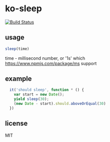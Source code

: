 # ko-sleep

[![Build Status](https://travis-ci.org/alsotang/ko-sleep.svg)](https://travis-ci.org/alsotang/ko-sleep)

## usage

```js
sleep(time)
```

time - millisecond number, or '1s' which https://www.npmjs.com/package/ms support

## example

```js
  it('should sleep', function * () {
    var start = new Date();
    yield sleep(30);
    (new Date - start).should.aboveOrEqual(30)
  })
```

## license

MIT